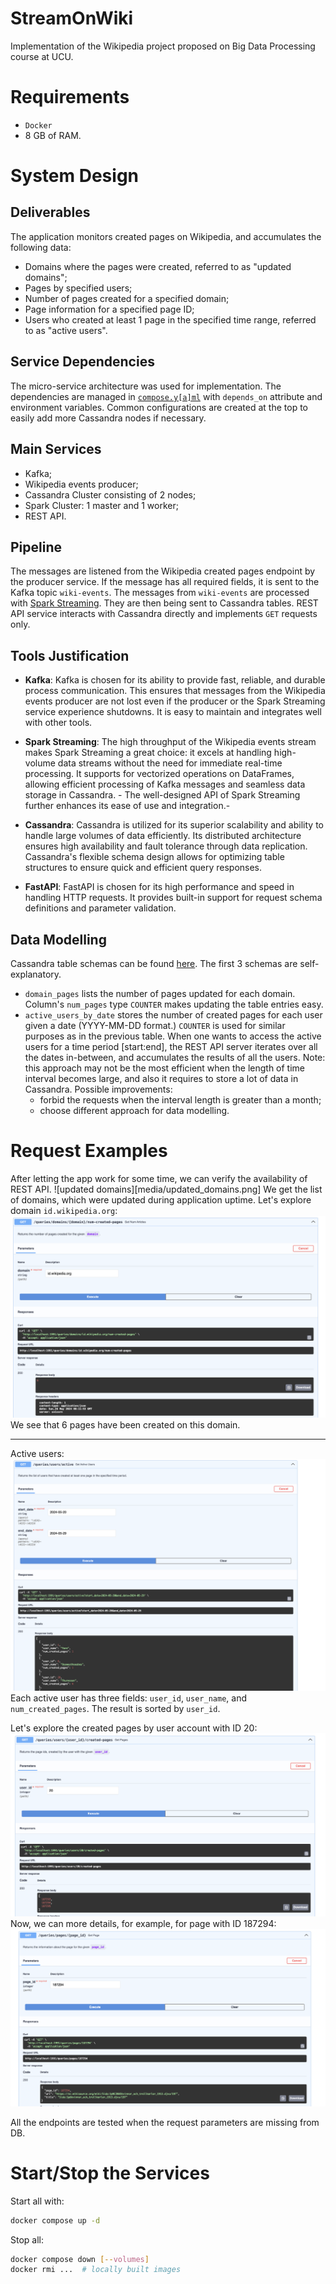 # StreamOnWiki
Implementation of the Wikipedia project proposed on Big Data Processing course at UCU.

# Requirements
- `Docker`
- $8$ GB of RAM.
# System Design
## Deliverables
The application monitors created pages on Wikipedia, and accumulates the following data:
- Domains where the pages were created, referred to as "updated domains";
- Pages by specified users;
- Number of pages created for a specified domain;
- Page information for a specified page ID;
- Users who created at least $1$ page in the specified time range, referred to as "active users".

## Service Dependencies
The micro-service architecture was used for implementation. The dependencies are managed in [`compose.y[a]ml`](compose.yaml) with `depends_on` attribute and environment variables. Common configurations are created at the top to easily add more Cassandra nodes if necessary.

## Main Services
- Kafka;
- Wikipedia events producer;
- Cassandra Cluster consisting of $2$ nodes;
- Spark Cluster: $1$ master and $1$ worker;
- REST API.
## Pipeline
The messages are listened from the Wikipedia created pages endpoint by the producer service. If the message has all required fields, it is sent to the Kafka topic `wiki-events`.
The messages from `wiki-events` are processed with [Spark Streaming](services/streaming/spark_streaming.py). They are then being sent to Cassandra tables.
REST API service interacts with Cassandra directly and implements `GET` requests only.

## Tools Justification
- **Kafka**: Kafka is chosen for its ability to provide fast, reliable, and durable process communication. This ensures that messages from the Wikipedia events producer are not lost even if the producer or the Spark Streaming service experience shutdowns. It is easy to maintain and integrates well with other tools.

- **Spark Streaming**: The high throughput of the Wikipedia events stream makes Spark Streaming a great choice: it excels at handling high-volume data streams without the need for immediate real-time processing. It supports for vectorized operations on DataFrames, allowing efficient processing of Kafka messages and seamless data storage in Cassandra. - The well-designed API of Spark Streaming further enhances its ease of use and integration.-

- **Cassandra**: Cassandra is utilized for its superior scalability and ability to handle large volumes of data efficiently. Its distributed architecture ensures high availability and fault tolerance through data replication. Cassandra's flexible schema design allows for optimizing table structures to ensure quick and efficient query responses.

- **FastAPI**: FastAPI is chosen for its high performance and speed in handling HTTP requests. It provides built-in support for request schema definitions and parameter validation.

## Data Modelling
Cassandra table schemas can be found [here](./services/wiki-ddl/ddl.cql). The first $3$ schemas are self-explanatory.
- `domain_pages` lists the number of pages updated for each domain. Column's `num_pages` type `COUNTER` makes updating the table entries easy.
- `active_users_by_date` stores the number of created pages for each user given a date (YYYY-MM-DD format.) `COUNTER` is used for similar purposes as in the previous table.
	When one wants to access the active users for a time period $\text{[start:end]}$, 
	the REST API server iterates over all the dates in-between, and accumulates the results of all the users.
	Note: this approach may not be the most efficient when the length of time interval becomes large, and also it requires to store a lot of data in Cassandra.
	Possible improvements:
	- forbid the requests when the interval length is greater than a month;
	- choose different approach for data modelling.

# Request Examples
After letting the app work for some time, we can verify the availability of REST API.
![updated domains][media/updated_domains.png]
We get the list of domains, which were updated during application uptime.
Let's explore domain `id.wikipedia.org`:
![number of created pages](media/num_created_pages.png)
We see that $6$ pages have been created on this domain.
___
Active users:
![active users](media/active_users.png)
Each active user has three fields: `user_id`, `user_name`, and `num_created_pages`. The result is sorted by `user_id`.

Let's explore the created pages by user account with ID $20$:
![user with ID of 20 activity](media/user_20_activity.png)
Now, we can more details, for example, for page with ID $187294$:
![page information](media/page_info.png)

All the endpoints are tested when the request parameters are missing from DB.



# Start/Stop the Services
Start all with:
```bash
docker compose up -d
```

Stop all:
```bash
docker compose down [--volumes]
docker rmi ...  # locally built images
```

